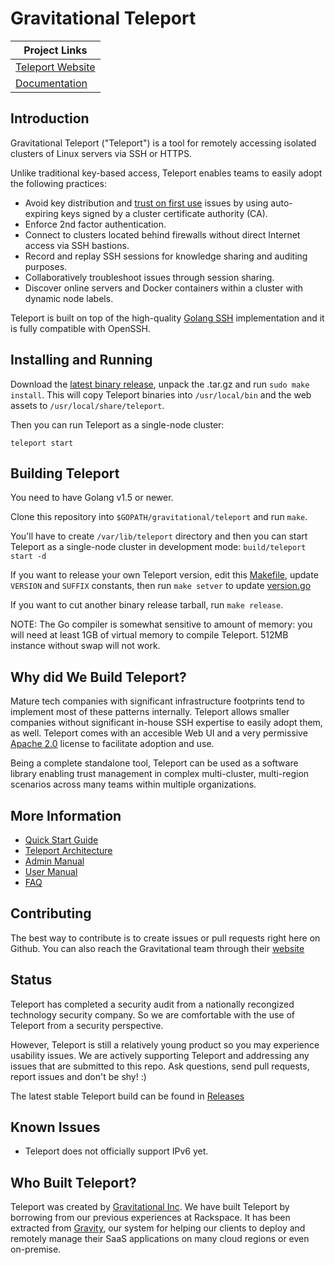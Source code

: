 # Gravitational Teleport

|Project Links|
|---|
| [Teleport Website](http://gravitational.com/teleport)  |
| [Documentation](http://gravitational.com/teleport/docs/quickstart/)  |


## Introduction

Gravitational Teleport ("Teleport") is a tool for remotely accessing isolated clusters of 
Linux servers via SSH or HTTPS. 

Unlike traditional key-based access, Teleport enables teams to easily adopt the following 
practices:

- Avoid key distribution and [trust on first use](https://en.wikipedia.org/wiki/Trust_on_first_use) issues by using auto-expiring keys signed by a cluster certificate authority (CA).
- Enforce 2nd factor authentication.
- Connect to clusters located behind firewalls without direct Internet access via SSH bastions.
- Record and replay SSH sessions for knowledge sharing and auditing purposes.
- Collaboratively troubleshoot issues through session sharing.
- Discover online servers and Docker containers within a cluster with dynamic node labels.

Teleport is built on top of the high-quality [Golang SSH](https://godoc.org/golang.org/x/crypto/ssh) 
implementation and it is fully compatible with OpenSSH.

## Installing and Running

Download the [latest binary release](https://github.com/gravitational/teleport/releases), 
unpack the .tar.gz and run `sudo make install`. This will copy Teleport binaries into 
`/usr/local/bin` and the web assets to `/usr/local/share/teleport`.

Then you can run Teleport as a single-node cluster:

```
teleport start 
```

## Building Teleport

You need to have Golang v1.5 or newer.

Clone this repository into `$GOPATH/gravitational/teleport` and run `make`. 

You'll have to create `/var/lib/teleport` directory and then you can start 
Teleport as a single-node cluster in development mode: `build/teleport start -d`

If you want to release your own Teleport version, edit this [Makefile](Makefile), update 
`VERSION` and `SUFFIX` constants, then run `make setver` to update [version.go](version.go)

If you want to cut another binary release tarball, run `make release`.

NOTE: The Go compiler is somewhat sensitive to amount of memory: you will need at least 1GB of 
virtual memory to compile Teleport. 512MB instance without swap will not work.

## Why did We Build Teleport?

Mature tech companies with significant infrastructure footprints tend to implement most
of these patterns internally. Teleport allows smaller companies without 
significant in-house SSH expertise to easily adopt them, as well. Teleport comes with an 
accesible Web UI and a very permissive [Apache 2.0](https://github.com/gravitational/teleport/blob/master/LICENSE)
license to facilitate adoption and use.

Being a complete standalone tool, Teleport can be used as a software library enabling 
trust management in complex multi-cluster, multi-region scenarios across many teams 
within multiple organizations.

## More Information

* [Quick Start Guide](docs/quickstart.md)
* [Teleport Architecture](docs/architecture.md)
* [Admin Manual](docs/admin-guide.md)
* [User Manual](docs/user-manual.md)
* [FAQ](docs/faq.md)

## Contributing

The best way to contribute is to create issues or pull requests right here on Github. You can also reach the Gravitational team through their [website](http://gravitational.com/)


## Status

Teleport has completed a security audit from a nationally recongized technology security company. 
So we are comfortable with the use of Teleport from a security perspective.

However, Teleport is still a relatively young product so you may experience usability issues. 
We are actively supporting Teleport and addressing any issues that are submitted to this repo. Ask questions,
send pull requests, report issues and don't be shy! :)

The latest stable Teleport build can be found in [Releases](releases)

## Known Issues

* Teleport does not officially support IPv6 yet.

## Who Built Teleport?

Teleport was created by [Gravitational Inc](https://gravitational.com). We have built Teleport 
by borrowing from our previous experiences at Rackspace. It has been extracted from [Gravity](http://gravitational.com/vendors.html), our system for helping our clients to deploy 
and remotely manage their SaaS applications on many cloud regions or even on-premise.
